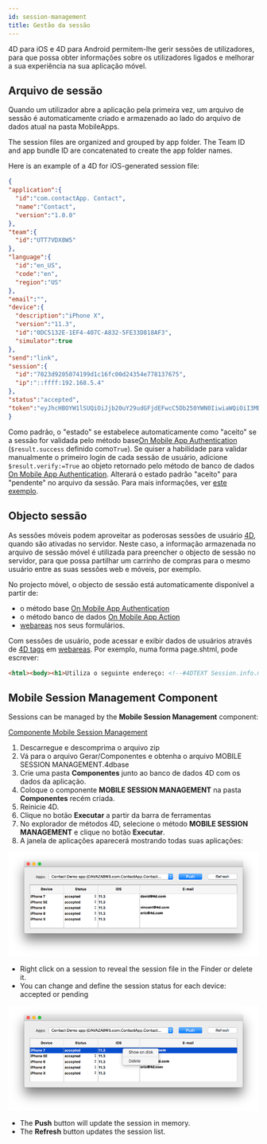 ```yaml
---
id: session-management
title: Gestão da sessão
---
```



4D para iOS e 4D para Android permitem-lhe gerir sessões de utilizadores, para que possa obter informações sobre os utilizadores ligados e melhorar a sua experiência na sua aplicação móvel.


## Arquivo de sessão

Quando um utilizador abre a aplicação pela primeira vez, um arquivo de sessão é automaticamente criado e armazenado ao lado do arquivo de dados atual na pasta MobileApps.

The session files are organized and grouped by app folder. The Team ID and app bundle ID are concatenated to create the app folder names.

Here is an example of a 4D for iOS-generated session file:

```json
{
"application":{
  "id":"com.contactApp. Contact",
  "name":"Contact",
  "version":"1.0.0"
},
"team":{
  "id":"UTT7VDX8W5"
},
"language":{
  "id":"en_US",
  "code":"en",
  "region":"US"
},
"email":"",
"device":{
  "description":"iPhone X",
  "version":"11.3",
  "id":"0DC5132E-1EF4-407C-A832-5FE33D818AF3",
  "simulator":true
},
"send":"link",
"session":{
  "id":"7023d9205074199d1c16fc00d24354e778137675",
  "ip":"::ffff:192.168.5.4"
},
"status":"accepted",
"token":"eyJhcHBOYW1lSUQiOiJjb20uY29udGFjdEFwcC5Db250YWN0IiwiaWQiOiI3MDIzZDkyMDUwNzQxOTlkMWMxNmZjMDBkMjQzNTRlNzc4MTM3Njc1IiwidGVhbUlEIjoiVVRUN1ZEWDhXNSJ9"
}

```

Como padrão, o "estado" se estabelece automaticamente como "aceito" se a sessão for validada pelo método base[On Mobile App Authentication](../4d/on-mobile-app-authentication.md) (`$result.success` definido como`True`). Se quiser a habilidade para validar manualmente o primeiro login de cada sessão de usuário, adicione `$result.verify:=True` ao objeto retornado pelo método de banco de dados [On Mobile App Authentication](../4d/on-mobile-app-authentication.md). Alterará o estado padrão "aceito" para "pendente" no arquivo da sessão. Para mais informações, ver [este exemplo](authentication.md#without-the-component).


## Objecto sessão

As sessões móveis podem aproveitar as poderosas sessões de usuário [4D](https://developer.4d.com/docs/WebServer/sessions.html), quando são ativadas no servidor. Neste caso, a informação armazenada no arquivo de sessão móvel [](#session-file) é utilizada para preencher o objecto de sessão [](https://developer.4d.com/docs/API/SessionClass.html) no servidor, para que possa partilhar um carrinho de compras para o mesmo usuário entre as suas sessões web e móveis, por exemplo.

No projecto móvel, o objecto de sessão [](https://developer.4d.com/docs/API/SessionClass.html) está automaticamente disponível a partir de:

- o método base [On Mobile App Authentication](../4d/on-mobile-app-authentication.md)
- o método banco de dados [On Mobile App Action](../4d/on-mobile-app-action.md)
- [webareas](https://github.com/mesopelagique/form-detail-WebArea) nos seus formulários.

Com sessões de usuário, pode acessar e exibir dados de usuários através de [4D tags](https://developer.4d.com/docs/Tags/tags.html) em [webareas](https://github.com/mesopelagique/form-detail-WebArea). Por exemplo, numa forma page.shtml, pode escrever:

```html
<html><body><h1>Utiliza o seguinte endereço: <!--#4DTEXT Session.info.mobile.email--> </h1></body></html>
```




## Mobile Session Management Component

Sessions can be managed by the **Mobile Session Management** component:

<div>
<a className="button button--primary"
href="https://github.com/4d/Mobile-Session-Management/releases/latest">Componente Mobile Session Management</a>
</div>

1. Descarregue e descomprima o arquivo zip
2. Vá para o arquivo Gerar/Componentes e obtenha o arquivo MOBILE SESSION MANAGEMENT.4dbase
3. Crie uma pasta **Componentes** junto ao banco de dados 4D com os dados da aplicação.
4. Coloque o componente **MOBILE SESSION MANAGEMENT** na pasta **Componentes** recém criada.
5. Reinicie 4D.
6. Clique no botão **Executar** a partir da barra de ferramentas
7. No explorador de métodos 4D, selecione o método **MOBILE SESSION MANAGEMENT** e clique no botão **Executar**.
8. A janela de aplicações aparecerá mostrando todas suas aplicações:

![Session](img/session-management.png)

* Right click on a session to reveal the session file in the Finder or delete it.
* You can change and define the session status for each device: accepted or pending

![Session selected](img/session-management-selected.png)


* The **Push** button will update the session in memory.
* The **Refresh** button updates the session list. 


